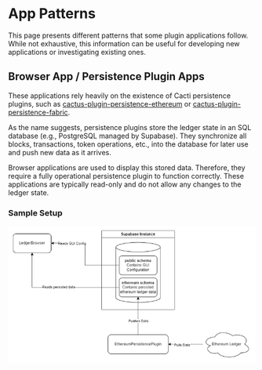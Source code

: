 # App Patterns

This page presents different patterns that some plugin applications follow. While not exhaustive, this information can be useful for developing new applications or investigating existing ones.

## Browser App / Persistence Plugin Apps

These applications rely heavily on the existence of Cacti persistence plugins, such as [cactus-plugin-persistence-ethereum](https://github.com/hyperledger-cacti/cacti/tree/main/packages/cactus-plugin-persistence-ethereum) or [cactus-plugin-persistence-fabric](https://github.com/hyperledger-cacti/cacti/tree/main/packages/cactus-plugin-persistence-fabric).

As the name suggests, persistence plugins store the ledger state in an SQL database (e.g., PostgreSQL managed by Supabase). They synchronize all blocks, transactions, token operations, etc., into the database for later use and push new data as it arrives.

Browser applications are used to display this stored data. Therefore, they require a fully operational persistence plugin to function correctly. These applications are typically read-only and do not allow any changes to the ledger state.

### Sample Setup
![Sample Persistence Plugin Setup](images/sample_arch_persistence_app.png)
